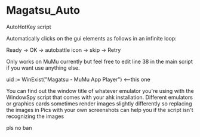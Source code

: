 # Magatsu_Auto
AutoHotKey script

Automatically clicks on the gui elements as follows in an infinite loop:

Ready -> OK -> autobattle icon -> skip -> Retry

Only works on MuMu currently but feel free to edit line 38 in the main script if you want use anything else.

uid := WinExist("Magatsu - MuMu App Player") <--this one

You can find out the window title of whatever emulator you're using with the WindowSpy script that comes with your ahk installation.
Different emulators or graphics cards sometimes render images slightly differently so replacing the images in Pics with your own screenshots can help you if the script isn't recognizing the images

pls no ban
